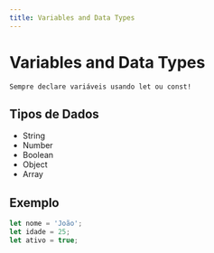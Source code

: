 ```yaml
---
title: Variables and Data Types
---
```


# Variables and Data Types

```{warning}
Sempre declare variáveis usando let ou const!
```

## Tipos de Dados

- String
- Number
- Boolean
- Object
- Array

## Exemplo

```javascript
let nome = 'João';
let idade = 25;
let ativo = true;
``` 
